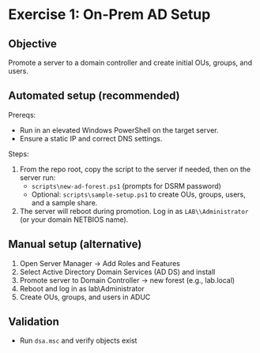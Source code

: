 # Exercise 1: On-Prem AD Setup

## Objective

Promote a server to a domain controller and create initial OUs, groups, and users.

## Automated setup (recommended)

Prereqs:

- Run in an elevated Windows PowerShell on the target server.
- Ensure a static IP and correct DNS settings.

Steps:

1. From the repo root, copy the script to the server if needed, then on the server run:
   - `scripts\new-ad-forest.ps1` (prompts for DSRM password)
   - Optional: `scripts\sample-setup.ps1` to create OUs, groups, users, and a sample share.
2. The server will reboot during promotion. Log in as `LAB\\Administrator` (or your domain NETBIOS name).

## Manual setup (alternative)

1. Open Server Manager → Add Roles and Features
2. Select Active Directory Domain Services (AD DS) and install
3. Promote server to Domain Controller → new forest (e.g., lab.local)
4. Reboot and log in as lab\\Administrator
5. Create OUs, groups, and users in ADUC

## Validation

- Run `dsa.msc` and verify objects exist
